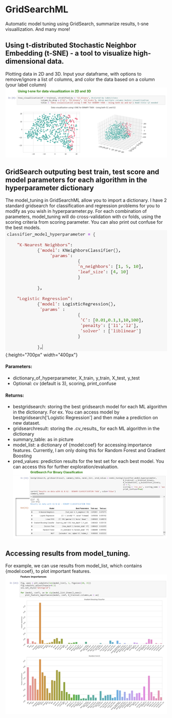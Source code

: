 # GridSearchML
Automatic model tuning using GridSearch,  summarize results, t-sne visuallization. And many more!

## Using t-distributed Stochastic Neighbor Embedding (t-SNE) - a tool to visualize high-dimensional data. 
Plotting data in 2D and 3D. Input your dataframe, with options to remove/ignore a list of columns, and color the data based on a column (your label column)
![T-SNE 2D and 3D](https://github.com/2miatran/GridSearchML/blob/master/t-sne%202D%20and%203D.jpg)

## GridSearch outputing best train, test score and model parameters for each algorithm in the hyperparameter dictionary
The model_tuning in GridSearchML allow you to import a dictionary. I have 2 standard gridsearch for classification and regression problems for you to modify as you wish in hyperparameter.py.
For each combination of parameters, model_tuning will do cross-validation with cv folds, using the scoring criteria from scoring parameter.
You can also print out confuse for the best models. 
![Dictionary of Hyperparameter](https://github.com/2miatran/GridSearchML/blob/master/Dictionary%20of%20Hyperparameter.jpg){:height="700px" width="400px"}
#### Parameters:
- dictionary_of_hyperparameter, X_train, y_train, X_test, y_test
- Optional: cv (default is 3), scoring, print_confuse

#### Returns:
- bestgridsearch: storing the best gridsearch model for each ML algorithm in the dictionary. For ex. You can access model by bestgridsearch['Logistic Regression'] and then make a prediction on new dataset.
- gridsearchresult: storing the .cv_results_ for each ML algorithm in the dictionary
- summary_table: as in picture
- model_list: a dictionary of {model:coef} for accessing importance features. Currently, I am only doing this for Random Forest and Gradient Boosting
- pred_values: prediction results for the test set for each best model. You can access this for further exploration/evaluation. 
![GridSearch](https://github.com/2miatran/GridSearchML/blob/master/GridSearchResults.jpg)

## Accessing results from model_tuning.
For example, we can use results from model_list, which contains {model:coef}, to plot important features. 
![Image description](https://github.com/2miatran/GridSearchML/blob/master/plot_feature_importance.jpg)
